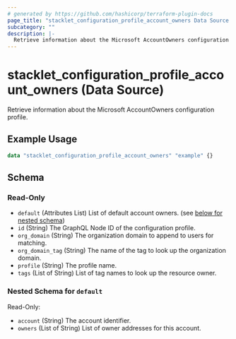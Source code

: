 ```yaml
---
# generated by https://github.com/hashicorp/terraform-plugin-docs
page_title: "stacklet_configuration_profile_account_owners Data Source - terraform-provider-stacklet"
subcategory: ""
description: |-
  Retrieve information about the Microsoft AccountOwners configuration profile.
---
```


# stacklet_configuration_profile_account_owners (Data Source)

Retrieve information about the Microsoft AccountOwners configuration profile.

## Example Usage

```terraform
data "stacklet_configuration_profile_account_owners" "example" {}
```

<!-- schema generated by tfplugindocs -->
## Schema

### Read-Only

- `default` (Attributes List) List of default account owners. (see [below for nested schema](#nestedatt--default))
- `id` (String) The GraphQL Node ID of the configuration profile.
- `org_domain` (String) The organization domain to append to users for matching.
- `org_domain_tag` (String) The name of the tag to look up the organization domain.
- `profile` (String) The profile name.
- `tags` (List of String) List of tag names to look up the resource owner.

<a id="nestedatt--default"></a>
### Nested Schema for `default`

Read-Only:

- `account` (String) The account identifier.
- `owners` (List of String) List of owner addresses for this account.
